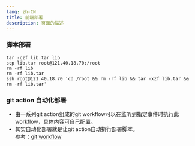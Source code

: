 ```yaml
---
lang: zh-CN
title: 前端部署
description: 页面的描述
---
```


### 脚本部署
```shell
tar -czf lib.tar lib
scp lib.tar root@121.40.18.70:/root
rm -rf lib
rm -rf lib.tar
ssh root@121.40.18.70 'cd /root && rm -rf lib && tar -xzf lib.tar && rm -rf lib.tar'
```

### git action 自动化部署
+ 由一系列git action组成的git workflow可以在监听到指定事件时执行此workflow，具体内容可自己配置。  
+ 其实自动化部署就是让git action自动执行部署脚本。  
参考：[git workflow](../git/workflow.md)
